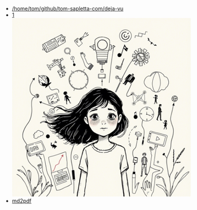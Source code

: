 + [/home/tom/github/tom-sapletta-com/deja-vu](file:///home/tom/github/tom-sapletta-com/deja-vu/)
+ [1 ![okladka.png](okladka.png)](file:///home/tom/github/tom-sapletta-com/deja-vu/1/index.html)
+ [md2pdf <style>](file:///home/tom/github/tom-sapletta-com/deja-vu/md2pdf/index.html)
+ [1 ## Spis treści](file:///home/tom/github/tom-sapletta-com/deja-vu/1/index.html)
+ [1 # Prolog: Pierwsze wspomnienie (2027-2029)](file:///home/tom/github/tom-sapletta-com/deja-vu/1/index.html)
+ [1 ![1.png](1.png)](file:///home/tom/github/tom-sapletta-com/deja-vu/1/index.html)
+ [1 # Rozdział 2: Zimno w domu cioci Ani](file:///home/tom/github/tom-sapletta-com/deja-vu/1/index.html)
+ [1 # Rozdział 3: Dlaczego pan robot dostał pracę taty?](file:///home/tom/github/tom-sapletta-com/deja-vu/1/index.html)
+ [1 # Rozdział 4: Nowi przyjaciele z daleka](file:///home/tom/github/tom-sapletta-com/deja-vu/1/index.html)
+ [1 ](file:///home/tom/github/tom-sapletta-com/deja-vu/1/index.html)
+ [1 # Rozdział 6: Niewidzialni ludzie](file:///home/tom/github/tom-sapletta-com/deja-vu/1/index.html)
+ [1 # Rozdział 7: Samotność w tłumie](file:///home/tom/github/tom-sapletta-com/deja-vu/1/index.html)
+ [1 # Rozdział 8: Pokolenie połączonych](file:///home/tom/github/tom-sapletta-com/deja-vu/1/index.html)
+ [1 # Epilog: Nowe początki (2045)](file:///home/tom/github/tom-sapletta-com/deja-vu/1/index.html)
+ [1 # Posłowie](file:///home/tom/github/tom-sapletta-com/deja-vu/1/index.html)
+ [#1 ](file:///home/tom/github/tom-sapletta-com/deja-vu/#1/index.html)
